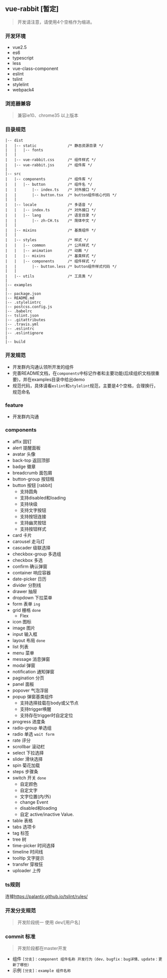 ## vue-rabbit [暂定]

>开发请注意，请使用4个空格作为缩进。

### 开发环境

* vue2.5
* es6
* typescript
* less
* vue-class-component
* eslint
* tslint
* stylelint
* webpack4

### 浏览器兼容

> 兼容ie10、chrome35 以上版本

### 目录规范

```
|-- dist
|   |-- static              /* 静态资源目录 */
|   |   |-- fonts
|	|
|   |-- vue-rabbit.css      /* 组件样式 */
|   |-- vue-rabbit.jss      /* 组件库 */
|
|-- src
|   |-- components          /* 组件库 */
|   |   |-- button          /* 组件名 */
|   |       |-- index.ts    /* 对外接口 */
|   |       |-- button.tsx  /* button组件核心代码 */
|   |
|   |-- locale              /* 多语音 */
|   |   |-- index.ts        /* 对外接口 */
|   |   |-- lang            /* 语言目录 */
|   |       |-- zh-CH.ts    /* 简体中文 */
|   |
|   |-- mixins              /* 基类组件 */
|   |
|   |-- styles              /* 样式 */
|   |   |-- common          /* 公共样式 */
|   |   |-- animation       /* 动画 */
|   |   |-- mixins          /* 基类样式 */
|   |   |-- components      /* 组件样式 */
|   |       |-- button.less /* button组件样式代码 */
|   |
|   |-- utils               /* 工具类 */
|
|-- examples
|
|-- package.json
|-- README.md
|-- .stylelintrc
|-- postcss.config.js
|-- .babelrc
|-- tslint.json
|-- .gitattributes
|-- .travis.yml
|-- .eslintrc
|-- .eslintignore
|
|-- build
```

### 开发规范

* 开发群内沟通认领所开发的组件
* 完善README文档，在`components`中标记作者和主要功能(后续组织文档很重要)，并在examples目录中给出demo
* 规范代码，具体请看`eslint`和`stylelint`规范，主要是4个空格，合理换行，规范命名

### feature

* 开发群内沟通

### components

- affix 固钉
- alert​ 提醒面板
- avatar​ 头像
- back-top​ 返回顶部
- badge​ 徽章
- breadcrumb​ 面包屑
- button-group​ 按钮租
- button​ 按钮 [rabbit]
    * 支持圆角
    * 支持disabled和loading
    * 支持块级
    * 支持文字按钮
    * 支持按钮连接
    * 支持幽灵按钮
    * 支持按钮样式
- card​ 卡片
- carousel 走马灯
- cascader​ 级联选择
- checkbox-group​ 多选组
- checkbox​ 多选
- confirm​ 确认弹窗
- container​ 响应容器
- date-picker​ 日历
- divider​ 分割线
- drawer​ 抽屉
- dropdown​ 下拉菜单
- form​ 表单 `ing`
- grid​ 栅格 `done`
    * Flex
- icon​ 图标
- image​ 图片
- input​ 输入框
- layout​ 布局 `done`
- list​ 列表
- menu 菜单
- message 消息​弹窗
- modal​ 弹窗
- notification​ 通知弹窗
- pagination​ 分页
- panel​ 面板
- popover​ 气泡浮层
- popup 弹窗基类组件
    * 支持选择挂载在body或父节点
    * 支持trigger唤醒
    * 支持存在trigger时自定定位
- progress​ 进度条
- radio-group​ 单选组
- radio​ 单选 `wait form`
- rate​ 评分
- scrollbar 滚动栏​
- select​ 下拉选择
- slider​ 滑块选择
- spin​ 菊花加载
- steps​ 步骤条
- switch​ 开关 `done`
    * 自定颜色
    * 自定文字
    * 文字位置(内/外)
    * change Event
    * disabled和loading
    * 自定 active/inactive Value.
- table​ 表格
- tabs​ 选项卡
- tag​ 标签
- tree 树
- time-picker​ 时间选择
- timeline​ 时间线
- tooltip​ 文字提示
- transfer​ 穿梭狂
- uploader 上传


### ts规则

连接<https://palantir.github.io/tslint/rules/>

### 开发分支规范

>开发阶段统一 使用 dev/[用户名]

### commit 标准

>开发阶段都在master开发

* 组件 `[分支]：component 组件名称 开发行为（dev、bugfix：bug详情、update：更新了哪些）`
* 示例 `[分支]：example 组件名称`
